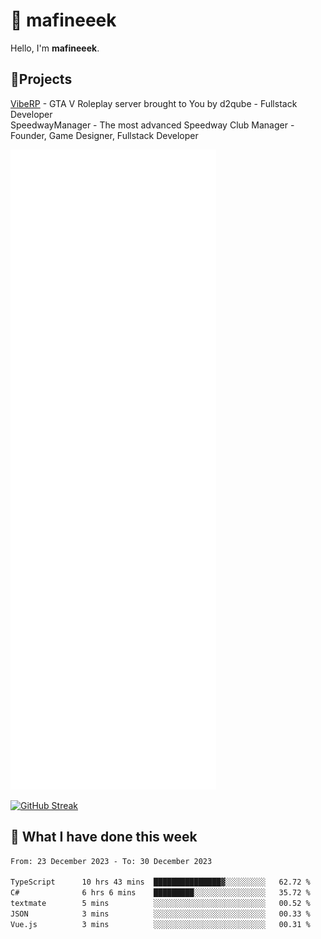 # 👋 mafineeek
Hello, I'm **mafineeek**.

## 📝Projects

[VibeRP](https://v-rp.pl) - GTA V Roleplay server brought to You by d2qube - Fullstack Developer<br/>
SpeedwayManager - The most advanced Speedway Club Manager - Founder, Game Designer, Fullstack Developer


![](./github-metrics.svg)

[![GitHub Streak](https://streak-stats.demolab.com/?user=mafineeek)](https://git.io/streak-stats)

## 📰 What I have done this week
<!--START_SECTION:waka-->

```txt
From: 23 December 2023 - To: 30 December 2023

TypeScript      10 hrs 43 mins  ███████████████▓░░░░░░░░░   62.72 %
C#              6 hrs 6 mins    █████████░░░░░░░░░░░░░░░░   35.72 %
textmate        5 mins          ░░░░░░░░░░░░░░░░░░░░░░░░░   00.52 %
JSON            3 mins          ░░░░░░░░░░░░░░░░░░░░░░░░░   00.33 %
Vue.js          3 mins          ░░░░░░░░░░░░░░░░░░░░░░░░░   00.31 %
```

<!--END_SECTION:waka-->
